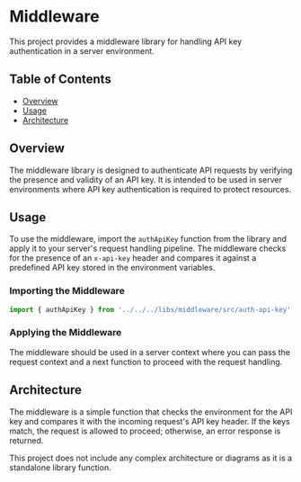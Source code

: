 # Middleware

This project provides a middleware library for handling API key authentication in a server environment.

## Table of Contents
- [Overview](#overview)
- [Usage](#usage)
- [Architecture](#architecture)

## Overview
The middleware library is designed to authenticate API requests by verifying the presence and validity of an API key. It is intended to be used in server environments where API key authentication is required to protect resources.

## Usage
To use the middleware, import the `authApiKey` function from the library and apply it to your server's request handling pipeline. The middleware checks for the presence of an `x-api-key` header and compares it against a predefined API key stored in the environment variables.

### Importing the Middleware
```javascript
import { authApiKey } from '../../../libs/middleware/src/auth-api-key';
```

### Applying the Middleware
The middleware should be used in a server context where you can pass the request context and a next function to proceed with the request handling.

## Architecture
The middleware is a simple function that checks the environment for the API key and compares it with the incoming request's API key header. If the keys match, the request is allowed to proceed; otherwise, an error response is returned.

This project does not include any complex architecture or diagrams as it is a standalone library function.